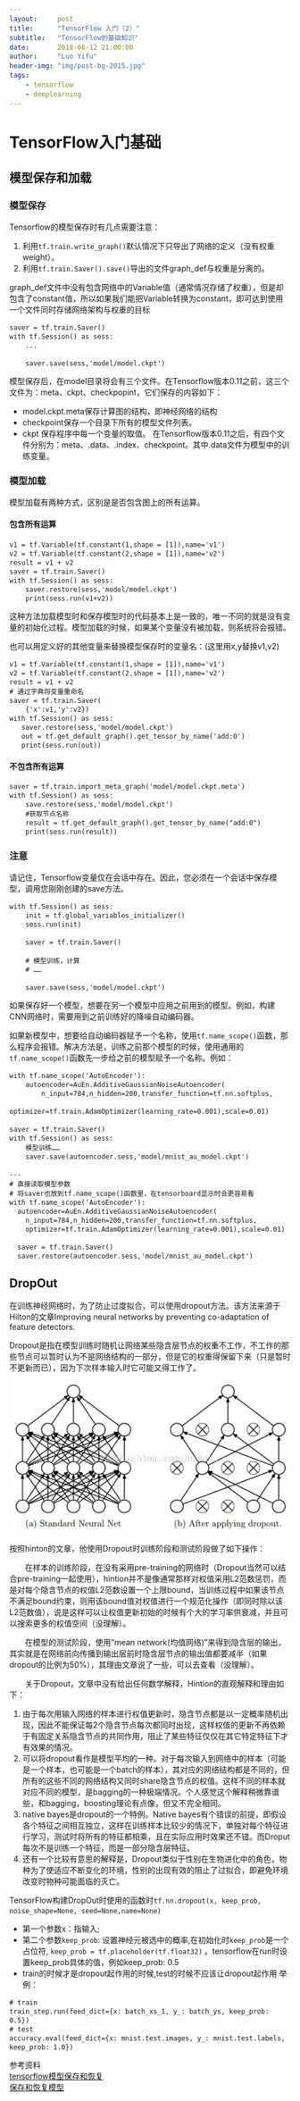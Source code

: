 ```yaml
---
layout:     post
title:      "TensorFlow 入门（2）"
subtitle:   "TensorFlow的基础知识"
date:       2018-06-12 21:00:00
author:     "Luo Yifu"
header-img: "img/post-bg-2015.jpg"
tags:
    - tensorflow
    - deeplearning
---
```

# TensorFlow入门基础

## 模型保存和加载
### 模型保存
Tensorflow的模型保存时有几点需要注意： 
1. 利用`tf.train.write_graph()`默认情况下只导出了网络的定义（没有权重weight）。 
2. 利用`tf.train.Saver().save()`导出的文件graph_def与权重是分离的。 

graph_def文件中没有包含网络中的Variable值（通常情况存储了权重），但是却包含了constant值，所以如果我们能把Variable转换为constant，即可达到使用一个文件同时存储网络架构与权重的目标

```
saver = tf.train.Saver()
with tf.Session() as sess:
    ...

    saver.save(sess,'model/model.ckpt')
```
模型保存后，在model目录将会有三个文件。在Tensorflow版本0.11之前，这三个文件为：meta、ckpt、checkpopint，它们保存的内容如下： 
* model.ckpt.meta保存计算图的结构，即神经网络的结构 
* checkpoint保存一个目录下所有的模型文件列表。 
* ckpt 保存程序中每一个变量的取值。 
在Tensorflow版本0.11之后，有四个文件分别为：meta、.data、.index、checkpoint。其中.data文件为模型中的训练变量。

### 模型加载
模型加载有两种方式，区别是是否包含图上的所有运算。
#### 包含所有运算
```
v1 = tf.Variable(tf.constant(1,shape = [1]),name='v1')
v2 = tf.Variable(tf.constant(2,shape = [1]),name='v2')
result = v1 + v2
saver = tf.train.Saver()
with tf.Session() as sess:
    saver.restore(sess,'model/model.ckpt')
    print(sess.run(v1+v2))
```
这种方法加载模型时和保存模型时的代码基本上是一致的，唯一不同的就是没有变量的初始化过程。模型加载的时候，如果某个变量没有被加载，则系统将会报错。

也可以用定义好的其他变量来替换模型保存时的变量名：(这里用x,y替换v1,v2)
```
v1 = tf.Variable(tf.constant(1,shape = [1]),name='v1')
v2 = tf.Variable(tf.constant(2,shape = [1]),name='v2')
result = v1 + v2
# 通过字典将变量重命名
saver = tf.train.Saver(
    {'x':v1,'y':v2})
with tf.Session() as sess:
   saver.restore(sess,'model/model.ckpt')
   out = tf.get_default_graph().get_tensor_by_name('add:0')
   print(sess.run(out))
```

#### 不包含所有运算
```
saver = tf.train.import_meta_graph('model/model.ckpt.meta')
with tf.Session() as sess:
    save.restore(sess,'model/model.ckpt')
    #获取节点名称
    result = tf.get_default_graph().get_tensor_by_name("add:0")
    print(sess.run(result))
```
### 注意
请记住，Tensorflow变量仅在会话中存在。因此，您必须在一个会话中保存模型，调用您刚刚创建的save方法。
```
with tf.Session() as sess:  
    init = tf.global_variables_initializer()  
    sess.run(init)  

    saver = tf.train.Saver()

    # 模型训练，计算
    # ……

    saver.save(sess,'model/model.ckpt')
```

如果保存好一个模型，想要在另一个模型中应用之前用到的模型。例如，构建CNN网络时，需要用到之前训练好的降噪自动编码器。

如果新模型中，想要给自动编码器赋予一个名称，使用`tf.name_scope()`函数，那么程序会报错。解决方法是，训练之前那个模型的时候，使用通用的`tf.name_scope()`函数先一步给之前的模型赋予一个名称。例如：
```
with tf.name_scope('AutoEncoder'):
    autoencoder=AuEn.AdditiveGaussianNoiseAutoencoder(
        n_input=784,n_hidden=200,transfer_function=tf.nn.softplus,
        optimizer=tf.train.AdamOptimizer(learning_rate=0.001),scale=0.01)

saver = tf.train.Saver()
with tf.Session() as sess:
    模型训练……
    saver.save(autoencoder.sess,'model/mnist_au_model.ckpt')

---
# 直接读取模型参数
# 将saver也放到tf.name_scope()函数里，在tensorboard显示时会更容易看
with tf.name_scope('AutoEncoder'):
  autoencoder=AuEn.AdditiveGaussianNoiseAutoencoder(
    n_input=784,n_hidden=200,transfer_function=tf.nn.softplus,
    optimizer=tf.train.AdamOptimizer(learning_rate=0.001),scale=0.01)

  saver = tf.train.Saver()
  saver.restore(autoencoder.sess,'model/mnist_au_model.ckpt')

```

## DropOut
在训练神经网络时，为了防止过度拟合，可以使用dropout方法。该方法来源于Hilton的文章Improving neural networks by preventing co-adaptation of feature detectors.

Dropout是指在模型训练时随机让网络某些隐含层节点的权重不工作，不工作的那些节点可以暂时认为不是网络结构的一部分，但是它的权重得保留下来（只是暂时不更新而已），因为下次样本输入时它可能又得工作了。
![dropout原理](/img/in-post/dropout.png)

按照hinton的文章，他使用Dropout时训练阶段和测试阶段做了如下操作：

　　在样本的训练阶段，在没有采用pre-training的网络时（Dropout当然可以结合pre-training一起使用），hintion并不是像通常那样对权值采用L2范数惩罚，而是对每个隐含节点的权值L2范数设置一个上限bound，当训练过程中如果该节点不满足bound约束，则用该bound值对权值进行一个规范化操作（即同时除以该L2范数值），说是这样可以让权值更新初始的时候有个大的学习率供衰减，并且可以搜索更多的权值空间（没理解）。

　　在模型的测试阶段，使用”mean network(均值网络)”来得到隐含层的输出，其实就是在网络前向传播到输出层前时隐含层节点的输出值都要减半（如果dropout的比例为50%），其理由文章说了一些，可以去查看（没理解）。

　　关于Dropout，文章中没有给出任何数学解释，Hintion的直观解释和理由如下：

1. 由于每次用输入网络的样本进行权值更新时，隐含节点都是以一定概率随机出现，因此不能保证每2个隐含节点每次都同时出现，这样权值的更新不再依赖于有固定关系隐含节点的共同作用，阻止了某些特征仅仅在其它特定特征下才有效果的情况。
2. 可以将dropout看作是模型平均的一种。对于每次输入到网络中的样本（可能是一个样本，也可能是一个batch的样本），其对应的网络结构都是不同的，但所有的这些不同的网络结构又同时share隐含节点的权值。这样不同的样本就对应不同的模型，是bagging的一种极端情况。个人感觉这个解释稍微靠谱些，和bagging，boosting理论有点像，但又不完全相同。
3. native bayes是dropout的一个特例。Native bayes有个错误的前提，即假设各个特征之间相互独立，这样在训练样本比较少的情况下，单独对每个特征进行学习，测试时将所有的特征都相乘，且在实际应用时效果还不错。而Droput每次不是训练一个特征，而是一部分隐含层特征。
4. 还有一个比较有意思的解释是，Dropout类似于性别在生物进化中的角色，物种为了使适应不断变化的环境，性别的出现有效的阻止了过拟合，即避免环境改变时物种可能面临的灭亡。

TensorFlow构建DropOut时使用的函数时`tf.nn.dropout(x, keep_prob, noise_shape=None, seed=None,name=None) `
* 第一个参数x：指输入;
* 第二个参数`keep_prob`: 设置神经元被选中的概率,在初始化时`keep_prob`是一个占位符,  `keep_prob = tf.placeholder(tf.float32)` 。tensorflow在run时设置keep_prob具体的值，例如keep_prob: 0.5
* train的时候才是dropout起作用的时候,test的时候不应该让dropout起作用
举例：
```
# train
train_step.run(feed_dict={x: batch_xs_1, y_: batch_ys, keep_prob: 0.5})
# test
accuracy.eval(feed_dict={x: mnist.test.images, y_: mnist.test.labels, keep_prob: 1.0})
```
参考资料
<br>[tensorflow模型保存和恢复](https://blog.csdn.net/lovelyaiq/article/details/78646401)
<br>[保存和恢复模型](https://www.jianshu.com/p/c5da70ea8e41)
